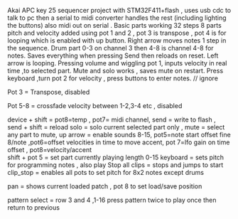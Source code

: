 Akai APC key 25 sequencer project with STM32F411+flash , uses usb cdc to talk to pc then a serial to midi converter handles the rest (including lighting the buttons) also midi out on serial   .
Basic parts working 32 steps 8 parts pitch and velocity added using pot 1 and 2  , pot 3 is transpose , pot 4 is for looping which is enabled with up button. Right arrow moves notes 1 step in the sequence.  Drum part 0-3 on channel 3 then 4-8 is channel 4-8 for notes.  Saves everything when pressing Send then reloads on reset. Left arrow is looping. Pressing volume and wiggling pot 1, inputs velocity in real time ,to selected part.
Mute and solo works , saves mute on restart. Press keyboard ,turn pot 2 for velocity , press buttons to enter notes. 
// ignore 




Pot 3 = Transpose, disabled 

Pot 5-8 = crossfade  velocity between 1-2,3-4 etc  , disabled

device + shift =     pot8=temp , pot7= midi channel,
send = write to flash , 
send + shift = reload 
solo = solo current selected part only , 
mute = select any part to mute, 
up arrow = enable sounds 8-15, 
pot5=note start offset fine  8/note  ,pot6=offset velocities in time to move accent, pot 7=lfo gain on time offset  ,  pot8=velocity/accent   
shift + pot 5 = set part currently playing  length 0-15 
keyboard = sets pitch for programming notes , also play 
Stop all clips = stops and jumps to start 
clip_stop = enables all pots to set pitch for 8x2 notes  except drums

  
pan = shows current loaded patch  , pot 8 to set load/save position 
 
pattern select = row 3 and 4 ,1-16
press pattern twice to play once then return to previous  